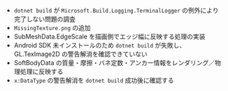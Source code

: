 * `dotnet build` が `Microsoft.Build.Logging.TerminalLogger` の例外により完了しない問題の調査
* `MissingTexture.png` の追加
* SubMeshData.EdgeScale を描画側でエッジ幅に反映する処理の実装
* Android SDK 未インストールのため `dotnet build` が失敗し、GL.TexImage2D の警告解消を確認できていない
* SoftBodyData の質量・摩擦・バネ定数・アンカー情報をレンダリング／物理処理に反映する
* `x:DataType` の警告解消を `dotnet build` 成功後に確認する

